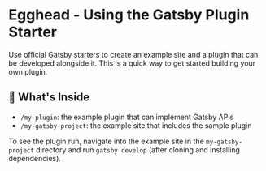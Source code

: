 # Egghead - Using the Gatsby Plugin Starter

Use official Gatsby starters to create an example site and a plugin that can be developed alongside it. This is a quick way to get started building your own plugin.

## 🧐 What's Inside

- `/my-plugin`: the example plugin that can implement Gatsby APIs
- `/my-gatsby-project`: the example site that includes the sample plugin

To see the plugin run, navigate into the example site in the `my-gatsby-project` directory and run `gatsby develop` (after cloning and installing dependencies).

